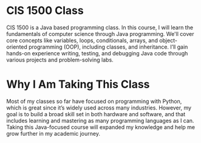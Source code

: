 # CIS 1500 Class
CIS 1500 is a Java based programming class. In this course, I will learn the fundamentals of computer science through Java programming. We'll cover core concepts like variables, loops, conditionals, arrays, and object-oriented programming (OOP), including classes, and inheritance. I’ll gain hands-on experience writing, testing, and debugging Java code through various projects and problem-solving labs.
# Why I Am Taking This Class
Most of my classes so far have focused on programming with Python, which is great since it’s widely used across many industries. However, my goal is to build a broad skill set in both hardware and software, and that includes learning and mastering as many programming languages as I can. Taking this Java-focused course will expanded my knowledge and help me grow further in my academic journey.